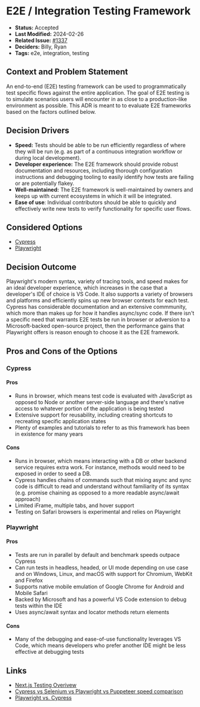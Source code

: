 # E2E / Integration Testing Framework

* **Status:** Accepted
* **Last Modified:** 2024-02-26
* **Related Issue:** [#1337](https://github.com/HHS/simpler-grants-gov/issues/1337)
* **Deciders:** Billy, Ryan&#x20;
* **Tags:** e2e, integration, testing

## Context and Problem Statement

An end-to-end (E2E) testing framework can be used to programmatically test specific flows against the entire application. The goal of E2E testing is to simulate scenarios users will encounter in as close to a production-like environment as possible. This ADR is meant to to evaluate E2E frameworks based on the factors outlined below.

## Decision Drivers

* **Speed:** Tests should be able to be run efficiently regardless of where they will be run (e.g. as part of a continuous integration workflow or during local development).
* **Developer experience:** The E2E framework should provide robust documentation and resources, including thorough configuration instructions and debugging tooling to easily identify how tests are failing or are potentially flakey.
* **Well-maintained:** The E2E framework is well-maintained by owners and keeps up with current ecosystems in which it will be integrated.
* **Ease of use**: Individual contributors should be able to quickly and effectively write new tests to verify functionality for specific user flows.

## Considered Options

* [Cypress](https://www.cypress.io/)
* [Playwright](https://playwright.dev/)

## Decision Outcome

Playwright's modern syntax, variety of tracing tools, and speed makes for an ideal developer experience, which increases in the case that a developer's IDE of choice is VS Code. It also supports a variety of browsers and platforms and efficiently spins up new browser contexts for each test. Cypress has considerable documentation and an extensive commmunity, which more than makes up for how it handles async/sync code. If there isn't a specific need that warrants E2E tests be run in browser or adversion to a Microsoft-backed open-source project, then the performance gains that Playwright offers is reason enough to choose it as the E2E framework.

## Pros and Cons of the Options

### Cypress

#### Pros

* Runs in browser, which means test code is evaluated with JavaScript as opposed to Node or another server-side language and there's native access to whatever portion of the application is being tested
* Extensive support for reusability, including creating shortcuts to recreating specific application states
* Plenty of examples and tutorials to refer to as this framework has been in existence for many years

#### Cons

* Runs in browser, which means interacting with a DB or other backend service requires extra work. For instance, methods would need to be exposed in order to seed a DB.
* Cypress handles chains of commands such that mixing async and sync code is difficult to read and understand without familiarity of its syntax (e.g. promise chaining as opposed to a more readable async/await approach)
* Limited iFrame, multiple tabs, and hover support
* Testing on Safari browsers is experimental and relies on Playwright

### Playwright

#### Pros

* Tests are run in parallel by default and benchmark speeds outpace Cypress
* Can run tests in headless, headed, or UI mode depending on use case and on Windows, Linux, and macOS with support for Chromium, WebKit and Firefox
* Supports native mobile emulation of Google Chrome for Android and Mobile Safari
* Backed by Microsoft and has a powerful VS Code extension to debug tests within the IDE
* Uses async/await syntax and locator methods return elements

#### Cons

* Many of the debugging and ease-of-use functionality leverages VS Code, which means developers who prefer another IDE might be less effective at debugging tests

## Links

* [Next.js Testing Overivew](https://nextjs.org/docs/app/building-your-application/testing)
* [Cypress vs Selenium vs Playwright vs Puppeteer speed comparison](https://www.checklyhq.com/blog/cypress-vs-selenium-vs-playwright-vs-puppeteer-speed-comparison/)
* [Playwright vs. Cypress](https://www.qawolf.com/blog/why-qa-wolf-chose-playwright-over-cypress)
